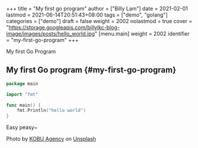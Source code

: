 +++
title = "My first go program"
author = ["Billy Lam"]
date = 2021-02-01
lastmod = 2021-06-14T20:51:43+08:00
tags = ["demo", "golang"]
categories = ["demo"]
draft = false
weight = 2002
nolastmod = true
cover = "https://storage.googleapis.com/billylkc-blog-image/images/posts/hello_world.jpg"
[menu.main]
  weight = 2002
  identifier = "my-first-go-program"
+++

My first Go Program

<!--more-->


## My first Go program {#my-first-go-program}

```go
package main

import "fmt"

func main() {
    fmt.Println("hello world")
}
```

Easy peasy~

Photo by [KOBU Agency](<https://unsplash.com/@kobuagency?utm%5Fsource=unsplash&utm%5Fmedium=referral&utm%5Fcontent=creditCopyText>) on [Unsplash](<https://unsplash.com/s/photos/hello-world?utm%5Fsource=unsplash&utm%5Fmedium=referral&utm%5Fcontent=creditCopyText>)

[//]: # "Exported with love from a post written in Org mode"
[//]: # "- https://github.com/kaushalmodi/ox-hugo"
